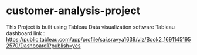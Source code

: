 # customer-analysis-project
This Project is built using Tableau Data visualization software 
Tableau dashboard link : https://public.tableau.com/app/profile/sai.sravya1639/viz/Book2_16911451952570/Dashboard1?publish=yes

